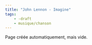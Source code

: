 ```yaml
---
title: "John Lennon - Imagine"
tags:
    - -draft
    - musique/chanson
---
```


Page créée automatiquement, mais vide.
